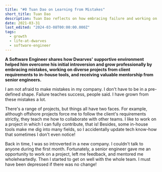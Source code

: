 ```yaml
---
title: "#0 Tuan Dao on Learning from Mistakes"
short_title: Tuan Dao
description: Tuan Dao reflects on how embracing failure and working on diverse projects at Dwarves helped him grow from an introverted newcomer to a confident engineer through mentorship and challenging opportunities
date: 2021-03-31
last_edited: "2024-03-08T00:00:00.000Z"
tags:
  - growth
  - life-at-dwarves
  - software-engineer
---
```


**A Software Engineer shares how Dwarves' supportive environment helped him overcome his initial introversion and grow professionally by embracing mistakes, working on diverse projects from client requirements to in-house tools, and receiving valuable mentorship from senior engineers.**

I am not afraid to make mistakes in my company. I don't have to be in a pre-defined shape. Failure teaches success, people said. I have grown from these mistakes a lot.

There's a range of projects, but things all have two faces. For example, although offshore projects force me to follow the client's requirements strictly, they teach me how to collaborate with other teams. I like to work on a project in which I can fully contribute, that is! Besides, some in-house tools make me dig into many fields, so I accidentally update tech know-how that sometimes I don't even notice!

Back in time, I was so introverted in a new company. I couldn't talk to anyone during the first month. Fortunately, a senior engineer gave me an opportunity to work on a project, left me feedback, and mentored me wholeheartedly. Then I started to get on well with the whole team. I must have been depressed if there was no change!
